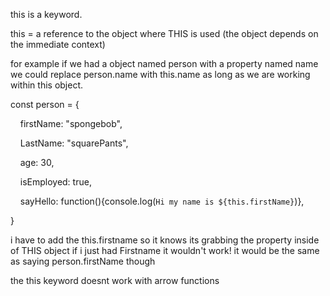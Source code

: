 

this is a keyword.

this = a reference to the object where THIS is used (the object depends on the immediate context)

for example if we had a object named person with a property named name we could replace person.name with this.name as long as we are working within this object.

const person = {

    firstName: "spongebob",

    LastName: "squarePants",

    age: 30,

    isEmployed: true,

    sayHello: function(){console.log(`Hi my name is ${this.firstName}`)},

}


i have to add the this.firstname so it knows its grabbing the property inside of THIS object if i just had Firstname it wouldn't work! it would be the same as saying person.firstName though


the this keyword doesnt work with arrow functions